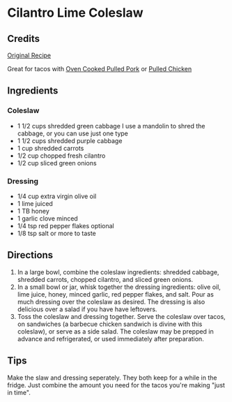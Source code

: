 # Cilantro Lime Coleslaw

## Credits

[Original Recipe](https://livesimply.me/2016/03/02/cilantro-lime-coleslaw-for-tacos-sandwiches-or-a-side-salad/)

Great for tacos with [Oven Cooked Pulled Pork](/md/OvenCookedPulledPork.md) or [Pulled Chicken](/md/PulledChicken)

## Ingredients

### Coleslaw
- 1 1/2 cups shredded green cabbage I use a mandolin to shred the cabbage, or you can use just one type
- 1 1/2 cups shredded purple cabbage
- 1 cup shredded carrots
- 1/2 cup chopped fresh cilantro
- 1/2 cup sliced green onions

### Dressing
- 1/4 cup extra virgin olive oil
- 1 lime juiced
- 1 TB honey
- 1 garlic clove minced
- 1/4 tsp red pepper flakes optional
- 1/8 tsp salt or more to taste

## Directions
1. In a large bowl, combine the coleslaw ingredients: shredded cabbage,
   shredded carrots, chopped cilantro, and sliced green onions.
2. In a small bowl or jar, whisk together the dressing ingredients: olive oil,
   lime juice, honey, minced garlic, red pepper flakes, and salt. Pour as much
   dressing over the coleslaw as desired. The dressing is also delicious over a
   salad if you have have leftovers.
3. Toss the coleslaw and dressing together. Serve the coleslaw over tacos, on
   sandwiches (a barbecue chicken sandwich is divine with this coleslaw), or
   serve as a side salad. The coleslaw may be prepped in advance and
   refrigerated, or used immediately after preparation.

## Tips

Make the slaw and dressing seperately. They both keep for a while in the fridge. Just combine the amount you need for the tacos you're making "just in time".
